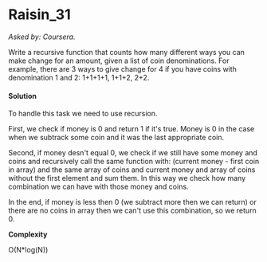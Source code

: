 # Raisin_31

*Asked by: Coursera.*

Write a recursive function that counts how many different ways you can make change for an amount, given a list of coin denominations. For example, there are 3 ways to give change for 4 if you have coins with denomination 1 and 2: 1+1+1+1, 1+1+2, 2+2.

#### Solution

To handle this task we need to use recursion. 

First, we check if money is 0 and return 1 if it's true. Money is 0 in the case when we subtrack some coin and it was the last appropriate coin. 

Second, if money desn't equal 0, we check if we still have some money and coins and recursively call the same function with: (current money - first coin in array) and the same array of coins and current money and array of coins without the first element and sum them. In this way we check how many combination we can have with those money and coins. 

In the end, if money is less then 0 (we subtract more then we can return) or there are no coins in array then we can't use this combination, so we return 0.

**Сomplexity** 

O(N*log(N))